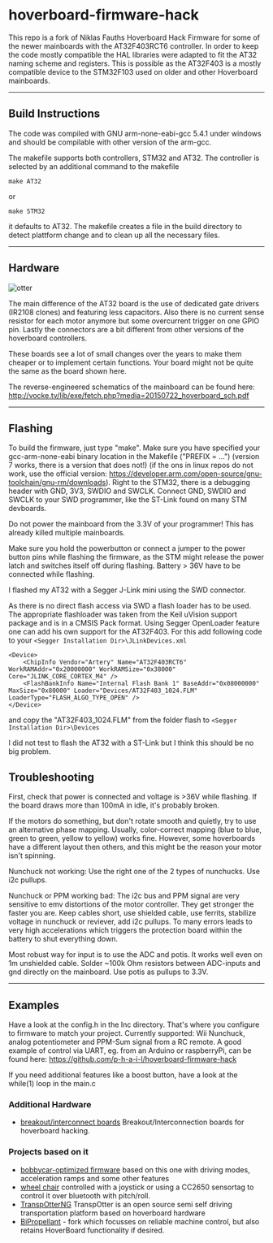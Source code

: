 # hoverboard-firmware-hack

This repo is a fork of Niklas Fauths Hoverboard Hack Firmware for some of the newer mainboards with the AT32F403RCT6 controller. In order to keep the code mostly compatible the HAL libraries were adapted to fit the AT32 naming scheme and registers. This is possible as the AT32F403 is a mostly compatible device to the STM32F103 used on older and other Hoverboard mainboards.

---

## Build Instructions

The code was compiled with GNU arm-none-eabi-gcc 5.4.1 under windows and should be compilable with other version of the arm-gcc.

The makefile supports both controllers, STM32 and AT32. The controller is selected by an additional command to the makefile

    make AT32
	
or

    make STM32
	
it defaults to AT32. The makefile creates a file in the build directory to detect plattform change and to clean up all the necessary files.


---

## Hardware
![otter](https://raw.githubusercontent.com/cloidnerux/hoverboard-firmware-hack/master/pinout.png)

The main difference of the AT32 board is the use of dedicated gate drivers (IR2108 clones) and featuring less
capacitors. Also there is no current sense resistor for each motor anymore but some overcurrent trigger on one GPIO pin.
Lastly the connectors are a bit different from other versions of the hoverboard controllers.

These boards see a lot of small changes over the years to make them cheaper or to implement certain functions. Your board
might not be quite the same as the board shown here.

The reverse-engineered schematics of the mainboard can be found here:
http://vocke.tv/lib/exe/fetch.php?media=20150722_hoverboard_sch.pdf

---

## Flashing
To build the firmware, just type "make". Make sure you have specified your gcc-arm-none-eabi binary location in the Makefile ("PREFIX = ...") (version 7 works, there is a version that does not!) (if the ons in linux repos do not work, use the official version: https://developer.arm.com/open-source/gnu-toolchain/gnu-rm/downloads). Right to the STM32, there is a debugging header with GND, 3V3, SWDIO and SWCLK. Connect GND, SWDIO and SWCLK to your SWD programmer, like the ST-Link found on many STM devboards.

Do not power the mainboard from the 3.3V of your programmer! This has already killed multiple mainboards.

Make sure you hold the powerbutton or connect a jumper to the power button pins while flashing the firmware, as the STM might release the power latch and switches itself off during flashing. Battery > 36V have to be connected while flashing.

I flashed my AT32 with a Segger J-Link mini using the SWD connector. 

As there is no direct flash access via SWD a flash loader has to be used. The appropriate flashloader was taken from the Keil uVision support package and is in a CMSIS Pack format. Using Segger OpenLoader feature one can add his own support for the AT32F403.
For this add following code to your `<Segger Installation Dir>\JLinkDevices.xml`
    
	<Device>
		<ChipInfo Vendor="Artery" Name="AT32F403RCT6" WorkRAMAddr="0x20000000" WorkRAMSize="0x38000" Core="JLINK_CORE_CORTEX_M4" />
		<FlashBankInfo Name="Internal Flash Bank 1" BaseAddr="0x08000000" MaxSize="0x80000" Loader="Devices/AT32F403_1024.FLM" LoaderType="FLASH_ALGO_TYPE_OPEN" />
	</Device>

and copy the "AT32F403_1024.FLM" from the folder flash to `<Segger Installation Dir>\Devices`

I did not test to flash the AT32 with a ST-Link but I think this should be no big problem.

## Troubleshooting
First, check that power is connected and voltage is >36V while flashing.
If the board draws more than 100mA in idle, it's probably broken.

If the motors do something, but don't rotate smooth and quietly, try to use an alternative phase mapping. Usually, color-correct mapping (blue to blue, green to green, yellow to yellow) works fine. However, some hoverboards have a different layout then others, and this might be the reason your motor isn't spinning.

Nunchuck not working: Use the right one of the 2 types of nunchucks. Use i2c pullups.

Nunchuck or PPM working bad: The i2c bus and PPM signal are very sensitive to emv distortions of the motor controller. They get stronger the faster you are. Keep cables short, use shielded cable, use ferrits, stabilize voltage in nunchuck or reviever, add i2c pullups. To many errors leads to very high accelerations which triggers the protection board within the battery to shut everything down.

Most robust way for input is to use the ADC and potis. It works well even on 1m unshielded cable. Solder ~100k Ohm resistors between ADC-inputs and gnd directly on the mainboard. Use potis as pullups to 3.3V.

---


## Examples

Have a look at the config.h in the Inc directory. That's where you configure to firmware to match your project.
Currently supported: Wii Nunchuck, analog potentiometer and PPM-Sum signal from a RC remote.
A good example of control via UART, eg. from an Arduino or raspberryPi, can be found here:
https://github.com/p-h-a-i-l/hoverboard-firmware-hack

If you need additional features like a boost button, have a look at the while(1) loop in the main.c

### Additional Hardware

* [breakout/interconnect boards](https://github.com/Jan--Henrik/hoverboard-breakout)  Breakout/Interconnection boards for hoverboard hacking.

### Projects based on it
* [bobbycar-optimized firmware](https://github.com/larsmm/hoverboard-firmware-hack-bbcar)  based on this one with driving modes, acceleration ramps and some other features
* [wheel chair](https://github.com/Lahorde/steer_speed_ctrl) controlled with a joystick or using a CC2650 sensortag to control it over  bluetooth with pitch/roll.
* [TranspOtterNG](https://github.com/Jan--Henrik/transpOtterNG) TranspOtter is an open source semi self driving transportation platform based on hoverboard hardware
* [BiPropellant](https://github.com/bipropellant) - fork which focusses on reliable machine control, but also retains HoverBoard functionality if desired.
